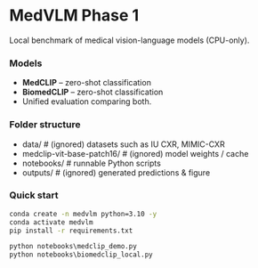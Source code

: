 # MedVLM Phase 1

Local benchmark of medical vision-language models (CPU-only).

### Models
- **MedCLIP** – zero-shot classification  
- **BiomedCLIP** – zero-shot classification  
- Unified evaluation comparing both.

### Folder structure
- data/ # (ignored) datasets such as IU CXR, MIMIC-CXR
- medclip-vit-base-patch16/ # (ignored) model weights / cache
- notebooks/ # runnable Python scripts
- outputs/ # (ignored) generated predictions & figure


### Quick start
```bat
conda create -n medvlm python=3.10 -y
conda activate medvlm
pip install -r requirements.txt

python notebooks\medclip_demo.py
python notebooks\biomedclip_local.py
